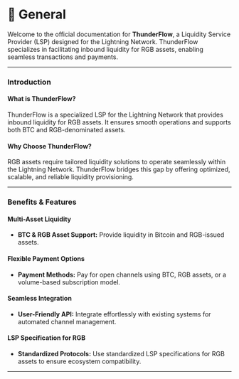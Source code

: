 # 📗 General

Welcome to the official documentation for **ThunderFlow**, a Liquidity Service Provider (LSP) designed for the Lightning Network. ThunderFlow specializes in facilitating inbound liquidity for RGB assets, enabling seamless transactions and payments.

***

### Introduction

#### What is ThunderFlow?

ThunderFlow is a specialized LSP for the Lightning Network that provides inbound liquidity for RGB assets. It ensures smooth operations and supports both BTC and RGB-denominated assets.

#### Why Choose ThunderFlow?

RGB assets require tailored liquidity solutions to operate seamlessly within the Lightning Network. ThunderFlow bridges this gap by offering optimized, scalable, and reliable liquidity provisioning.

***

### Benefits & Features

#### Multi-Asset Liquidity

* **BTC & RGB Asset Support:** Provide liquidity in Bitcoin and RGB-issued assets.

#### Flexible Payment Options

* **Payment Methods:** Pay for open channels using BTC, RGB assets, or a volume-based subscription model.

#### Seamless Integration

* **User-Friendly API:** Integrate effortlessly with existing systems for automated channel management.

#### LSP Specification for RGB

* **Standardized Protocols:** Use standardized LSP specifications for RGB assets to ensure ecosystem compatibility.

***
